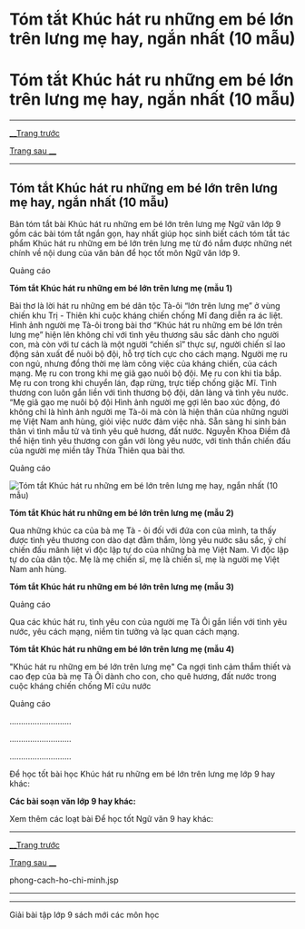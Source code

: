# Tóm tắt Khúc hát ru những em bé lớn trên lưng mẹ hay, ngắn nhất (10 mẫu)

# Tóm tắt Khúc hát ru những em bé lớn trên lưng mẹ hay, ngắn nhất (10 mẫu)

* * *

[__Trang trước](https://vietjack.com/soan-van-lop-9/khuc-hat-ru-nhung-em-be-lon-tren-lung-me.jsp)

[Trang sau __](https://vietjack.com/soan-van-lop-9/khuc-hat-ru-nhung-em-be-lon-tren-lung-me.jsp)

* * *

## Tóm tắt Khúc hát ru những em bé lớn trên lưng mẹ hay, ngắn nhất (10 mẫu)

Bản tóm tắt bài Khúc hát ru những em bé lớn trên lưng mẹ Ngữ văn lớp 9 gồm các bài tóm tắt ngắn gọn, hay nhất giúp học sinh biết cách tóm tắt tác phẩm Khúc hát ru những em bé lớn trên lưng mẹ từ đó nắm được những nét chính về nội dung của văn bản để học tốt môn Ngữ văn lớp 9.

Quảng cáo

**Tóm tắt Khúc hát ru những em bé lớn trên lưng mẹ (mẫu 1)**

Bài thơ là lời hát ru những em bé dân tộc Tà-ôi “lớn trên lưng mẹ” ở vùng chiến khu Trị - Thiên khi cuộc kháng chiến chống Mĩ đang diễn ra ác liệt. Hình ảnh người mẹ Tà-ôi trong bài thơ “Khúc hát ru những em bé lớn trên lưng mẹ” hiện lên không chỉ với tình yêu thương sâu sắc dành cho người con, mà còn với tư cách là một người “chiến sĩ” thực sự, người chiến sĩ lao động sản xuất để nuôi bộ đội, hỗ trợ tích cực cho cách mạng. Người mẹ ru con ngủ, nhưng đồng thời mẹ làm công việc của kháng chiến, của cách mạng. Mẹ ru con trong khi mẹ giã gạo nuôi bộ đội. Mẹ ru con khi tỉa bắp. Mẹ ru con trong khi chuyển lán, đạp rừng, trực tiếp chống giặc Mĩ. Tình thương con luôn gắn liền với tình thương bộ đội, dân làng và tình yêu nước. “Mẹ giã gạo mẹ nuôi bộ đội Hình ảnh người mẹ gợi lên bao xúc động, đó không chỉ là hình ảnh người mẹ Tà-ôi mà còn là hiện thân của những người mẹ Việt Nam anh hùng, giỏi việc nước đảm việc nhà. Sẵn sàng hi sinh bản thân vì tình mẫu tử và tình yêu quê hương, đất nước. Nguyễn Khoa Điềm đã thể hiện tình yêu thương con gắn với lòng yêu nước, với tinh thần chiến đấu của người mẹ miền tây Thừa Thiên qua bài thơ.

Quảng cáo

![Tóm tắt Khúc hát ru những em bé lớn trên lưng mẹ hay, ngắn nhất \(10 mẫu\)](https://vietjack.com/soan-van-lop-9/images/tom-tat-khuc-hat-ru-nhung-em-be-lon-tren-lung-me.PNG)

**Tóm tắt Khúc hát ru những em bé lớn trên lưng mẹ (mẫu 2)**

Qua những khúc ca của bà mẹ Tà - ôi đối với đứa con của mình, ta thấy được tình yêu thương con dào dạt đằm thắm, lòng yêu nước sâu sắc, ý chí chiến đấu mãnh liệt vì độc lập tự do của những bà mẹ Việt Nam. Vì độc lập tự do của dân tộc. Mẹ là mẹ chiến sĩ, mẹ là chiến sĩ, mẹ là người mẹ Việt Nam anh hùng.

**Tóm tắt Khúc hát ru những em bé lớn trên lưng mẹ (mẫu 3)**

Quảng cáo

Qua các khúc hát ru, tình yêu con của người mẹ Tà Ôi gắn liền với tình yêu nước, yêu cách mạng, niềm tin tưởng và lạc quan cách mạng.

**Tóm tắt Khúc hát ru những em bé lớn trên lưng mẹ (mẫu 4)**

"Khúc hát ru những em bé lớn trên lưng mẹ" Ca ngợi tình cảm thắm thiết và cao đẹp của bà mẹ Tà Ôi dành cho con, cho quê hương, đất nước trong cuộc kháng chiến chống Mĩ cứu nước

Quảng cáo

...........................

...........................

...........................

Để học tốt bài học Khúc hát ru những em bé lớn trên lưng mẹ lớp 9 hay khác:

**Các bài soạn văn lớp 9 hay khác:**

Xem thêm các loạt bài Để học tốt Ngữ văn 9 hay khác:

* * *

[__Trang trước](https://vietjack.com/soan-van-lop-9/khuc-hat-ru-nhung-em-be-lon-tren-lung-me.jsp)

[Trang sau __](https://vietjack.com/soan-van-lop-9/khuc-hat-ru-nhung-em-be-lon-tren-lung-me.jsp)

phong-cach-ho-chi-minh.jsp

* * *

* * *

Giải bài tập lớp 9 sách mới các môn học
